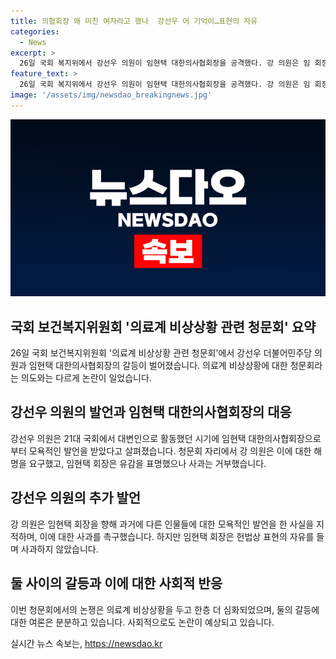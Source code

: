```yaml
---
title: 의협회장 왜 미친 여자라고 했나  강선우 어 기억이…표현의 자유
categories:
  - News
excerpt: >
  26일 국회 복지위에서 강선우 의원이 임현택 대한의사협회장을 공격했다. 강 의원은 임 회장을 미친 여자라고 지적하며 사과를 요구했지만, 임 회장은 거부했다. 강 의원은 임 회장의 다른 발언들을 들어내며 공격했고, 임 회장은 헌법상 표현의 자유라며 사과를 하지 않았다. 이에 강 의원은 임 회장을 몰아세우며 사과를 요구했지만 임 회장은 사과를 거부했다.
feature_text: >
  26일 국회 복지위에서 강선우 의원이 임현택 대한의사협회장을 공격했다. 강 의원은 임 회장을 미친 여자라고 지적하며 사과를 요구했지만, 임 회장은 거부했다. 강 의원은 임 회장의 다른 발언들을 들어내며 공격했고, 임 회장은 헌법상 표현의 자유라며 사과를 하지 않았다. 이에 강 의원은 임 회장을 몰아세우며 사과를 요구했지만 임 회장은 사과를 거부했다.
image: '/assets/img/newsdao_breakingnews.jpg'
---
```


<p><img src="/assets/img/newsdao_breakingnews.jpg" alt="pcversion 속보" /></p>

<h2 data-ke-size="size26">국회 보건복지위원회 '의료계 비상상황 관련 청문회' 요약</h2>

<p data-ke-size="size16">26일 국회 보건복지위원회 '의료계 비상상황 관련 청문회'에서 강선우 더불어민주당 의원과 임현택 대한의사협회장의 갈등이 벌어졌습니다. 의료계 비상상황에 대한 청문회라는 의도와는 다르게 논란이 일었습니다.</p>

<h2 data-ke-size="size24">강선우 의원의 발언과 임현택 대한의사협회장의 대응</h2>

<p data-ke-size="size16">강선우 의원은 21대 국회에서 대변인으로 활동했던 시기에 임현택 대한의사협회장으로부터 모욕적인 발언을 받았다고 살펴졌습니다. 청문회 자리에서 강 의원은 이에 대한 해명을 요구했고, 임현택 회장은 유감을 표명했으나 사과는 거부했습니다.</p>

<h2 data-ke-size="size24">강선우 의원의 추가 발언</h2>

<p data-ke-size="size16">강 의원은 임현택 회장을 향해 과거에 다른 인물들에 대한 모욕적인 발언을 한 사실을 지적하며, 이에 대한 사과를 촉구했습니다. 하지만 임현택 회장은 헌법상 표현의 자유를 들며 사과하지 않았습니다.</p>

<h2 data-ke-size="size24">둘 사이의 갈등과 이에 대한 사회적 반응</h2>

<p data-ke-size="size16">이번 청문회에서의 논쟁은 의료계 비상상황을 두고 한층 더 심화되었으며, 둘의 갈등에 대한 여론은 분분하고 있습니다. 사회적으로도 논란이 예상되고 있습니다.</p>
실시간 뉴스 속보는, <a href="https://newsdao.kr" rel="dofollow">https://newsdao.kr</a>


